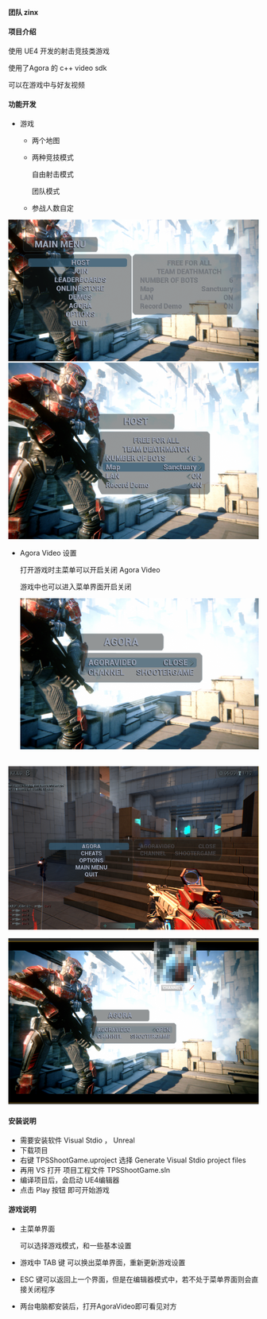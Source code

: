 #### 团队 zinx



#### 项目介绍

使用 UE4 开发的射击竞技类游戏

使用了Agora 的 c++ video sdk

可以在游戏中与好友视频

#### 功能开发

- 游戏 

  - 两个地图

  - 两种竞技模式

    自由射击模式

    团队模式

  -  参战人数自定

![](Pasted%20image%2020201013180000.png)
![](Pasted%20image%2020201013175827.png)





- Agora Video 设置

  打开游戏时主菜单可以开启关闭 Agora Video

  游戏中也可以进入菜单界面开启关闭

  ![](Pasted%20image%2020201013180104.png)

​	![](Pasted%20image%2020201013181526.png)

![](Pasted%20image%2020201013182816.png)

#### 安装说明

- 需要安装软件 Visual Stdio  ， Unreal
- 下载项目
- 右键 TPSShootGame.uproject  选择 Generate Visual Stdio project files
- 再用 VS 打开 项目工程文件 TPSShootGame.sln 
- 编译项目后，会启动 UE4编辑器
- 点击 Play 按钮 即可开始游戏

#### 游戏说明

- 主菜单界面

  可以选择游戏模式，和一些基本设置

- 游戏中 TAB 键 可以换出菜单界面，重新更新游戏设置

- ESC 键可以返回上一个界面，但是在编辑器模式中，若不处于菜单界面则会直接关闭程序

- 两台电脑都安装后，打开AgoraVideo即可看见对方





